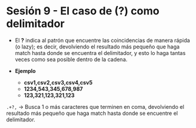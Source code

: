 # Sesión 9 - El caso de (?) como delimitador

* El **?** indica al patrón que encuentre las coincidencias de manera rápida (o lazy); es decir, devolviendo el resultado más pequeño que haga match hasta donde se encuentra el delimitador, y esto lo haga tantas veces como sea posible dentro de la cadena.

* **Ejemplo**

	* **csv1,csv2,csv3,csv4,csv5**
	* **1234,543,345,678,987**
	* **123,321,123,321,123**

`.+?,` &rarr; Busca 1 o más caracteres que terminen en coma, devolviendo el resultado más pequeño que haga match hasta donde se encuentre el delimitador.